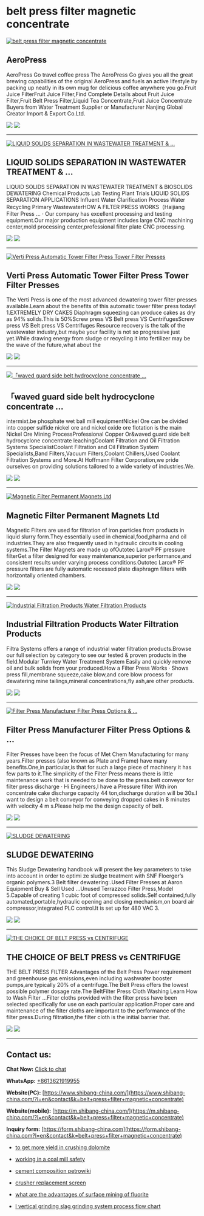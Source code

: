 # belt press filter magnetic concentrate

<a href="https://swt.shibang-china.com/?l=en&img&k=belt+press+filter+magnetic+concentrate" target="_blank">![belt press filter magnetic concentrate](http://static.shibang-china.com/all-800x300/1395.jpg)</a>

## AeroPress
AeroPress Go travel coffee press The AeroPress Go gives you all the great brewing capabilities of the original AeroPress and fuels an active lifestyle by packing up neatly in its own mug for delicious coffee anywhere you go.Fruit Juice FilterFruit Juice Filter,Find Complete Details about Fruit Juice Filter,Fruit Belt Press Filter,Liquid Tea Concentrate,Fruit Juice Concentrate Buyers from Water Treatment Supplier or Manufacturer Nanjing Global Creator Import &amp; Export Co.Ltd.


<a href="https://whatsapp.shibangsoft.com/WhatsApp.php" target="_blank" title="WhatsApp">![](http://static.shibang-china.com/icon/whatsapp.png)</a> <a href="https://swt.shibang-china.com/?l=en&icon&k=belt+press+filter+magnetic+concentrate" target="_blank">![](http://static.shibang-china.com/icon/chat-en.png)</a>

---

<a href="https://swt.shibang-china.com/?l=en&img&k=belt+press+filter+magnetic+concentrate" target="_blank">![LIQUID SOLIDS SEPARATION IN WASTEWATER TREATMENT &amp; …](http://static.shibang-china.com/all-800x300/289.jpg)</a>

## LIQUID SOLIDS SEPARATION IN WASTEWATER TREATMENT &amp; …
LIQUID SOLIDS SEPARATION IN WASTEWATER TREATMENT &amp; BIOSOLIDS DEWATERING Chemical Products Lab Testing Plant Trials LIQUID SOLIDS SEPARATION APPLICATIONS Influent Water Clarification Process Water Recycling Primary WastewaterHOW A FILTER PRESS WORKS（Haijiang Filter Press …&nbsp;&#0183;&#32;Our company has excellent processing and testing equipment.Our major production equipment includes large CNC machining center,mold processing center,professional filter plate CNC processing.


<a href="https://whatsapp.shibangsoft.com/WhatsApp.php" target="_blank" title="WhatsApp">![](http://static.shibang-china.com/icon/whatsapp.png)</a> <a href="https://swt.shibang-china.com/?l=en&icon&k=belt+press+filter+magnetic+concentrate" target="_blank">![](http://static.shibang-china.com/icon/chat-en.png)</a>

---

<a href="https://swt.shibang-china.com/?l=en&img&k=belt+press+filter+magnetic+concentrate" target="_blank">![Verti Press Automatic Tower Filter Press Tower Filter Presses](http://static.shibang-china.com/all-800x300/1208.jpg)</a>

## Verti Press Automatic Tower Filter Press Tower Filter Presses
The Verti Press is one of the most advanced dewatering tower filter presses available.Learn about the benefits of this automatic tower filter press today! 1.EXTREMELY DRY CAKES Diaphragm squeezing can produce cakes as dry as 94% solids.This is 50%Screw press VS Belt press VS CentrifugesScrew press VS Belt press VS Centrifuges Resource recovery is the talk of the wastewater industry,but maybe your facility is not so progressive just yet.While drawing energy from sludge or recycling it into fertilizer may be the wave of the future,what about the


<a href="https://whatsapp.shibangsoft.com/WhatsApp.php" target="_blank" title="WhatsApp">![](http://static.shibang-china.com/icon/whatsapp.png)</a> <a href="https://swt.shibang-china.com/?l=en&icon&k=belt+press+filter+magnetic+concentrate" target="_blank">![](http://static.shibang-china.com/icon/chat-en.png)</a>

---

<a href="https://swt.shibang-china.com/?l=en&img&k=belt+press+filter+magnetic+concentrate" target="_blank">![「waved guard side belt hydrocyclone concentrate …](http://static.shibang-china.com/all-800x300/987.jpg)</a>

## 「waved guard side belt hydrocyclone concentrate …
intermixt.be phosphate wet ball mill equipmentNickel Ore can be divided into copper sulfide nickel ore and nickel oxide ore flotation is the main Nickel Ore Mining ProcessProfessional Copper Or&amp;waved guard side belt hydrocyclone concentrate leachingCoolant Filtration and Oil Filtration Systems SpecialistCoolant Filtration and Oil Filtration System Specialists,Band Filters,Vacuum Filters,Coolant Chillers,Used Coolant Filtration Systems and More.At Hoffmann Filter Corporation,we pride ourselves on providing solutions tailored to a wide variety of industries.We.


<a href="https://whatsapp.shibangsoft.com/WhatsApp.php" target="_blank" title="WhatsApp">![](http://static.shibang-china.com/icon/whatsapp.png)</a> <a href="https://swt.shibang-china.com/?l=en&icon&k=belt+press+filter+magnetic+concentrate" target="_blank">![](http://static.shibang-china.com/icon/chat-en.png)</a>

---

<a href="https://swt.shibang-china.com/?l=en&img&k=belt+press+filter+magnetic+concentrate" target="_blank">![Magnetic Filter Permanent Magnets Ltd](http://static.shibang-china.com/all-800x300/1292.jpg)</a>

## Magnetic Filter Permanent Magnets Ltd
Magnetic Filters are used for filtration of iron particles from products in liquid slurry form.They essentially used in chemical,food,pharma and oil industries.They are also frequently used in hydraulic circuits in cooling systems.The Filter Magnets are made up ofOutotec Larox&#174; PF pressure filterGet a filter designed for easy maintenance,superior performance,and consistent results under varying process conditions.Outotec Larox&#174; PF pressure filters are fully automatic recessed plate diaphragm filters with horizontally oriented chambers.


<a href="https://whatsapp.shibangsoft.com/WhatsApp.php" target="_blank" title="WhatsApp">![](http://static.shibang-china.com/icon/whatsapp.png)</a> <a href="https://swt.shibang-china.com/?l=en&icon&k=belt+press+filter+magnetic+concentrate" target="_blank">![](http://static.shibang-china.com/icon/chat-en.png)</a>

---

<a href="https://swt.shibang-china.com/?l=en&img&k=belt+press+filter+magnetic+concentrate" target="_blank">![Industrial Filtration Products Water Filtration Products](http://static.shibang-china.com/all-800x300/702.jpg)</a>

## Industrial Filtration Products Water Filtration Products
Filtra Systems offers a range of industrial water filtration products.Browse our full selection by category to see our tested &amp; proven products in the field.Modular Turnkey Water Treatment System Easily and quickly remove oil and bulk solids from your produced.How a Filter Press Works&nbsp;&#0183;&#32;Shows press fill,membrane squeeze,cake blow,and core blow process for dewatering mine tailings,mineral concentrations,fly ash,are other products.


<a href="https://whatsapp.shibangsoft.com/WhatsApp.php" target="_blank" title="WhatsApp">![](http://static.shibang-china.com/icon/whatsapp.png)</a> <a href="https://swt.shibang-china.com/?l=en&icon&k=belt+press+filter+magnetic+concentrate" target="_blank">![](http://static.shibang-china.com/icon/chat-en.png)</a>

---

<a href="https://swt.shibang-china.com/?l=en&img&k=belt+press+filter+magnetic+concentrate" target="_blank">![Filter Press Manufacturer Filter Press Options &amp; …](http://static.shibang-china.com/all-800x300/1341.jpg)</a>

## Filter Press Manufacturer Filter Press Options &amp; …
Filter Presses have been the focus of Met Chem Manufacturing for many years.Filter presses (also known as Plate and Frame) have many benefits.One,in particular,is that for such a large piece of machinery it has few parts to it.The simplicity of the Filter Press means there is little maintenance work that is needed to be done to the press.belt conveyor for filter press discharge&nbsp;&#0183;&#32;Hi Engineers,I have a Pressure filter With iron concentrate cake discharge capacity 44 ton,discharge duration will be 30s.I want to design a belt conveyor for conveying dropped cakes in 8 minutes with velocity 4 m s.Please help me the design capacity of belt.


<a href="https://whatsapp.shibangsoft.com/WhatsApp.php" target="_blank" title="WhatsApp">![](http://static.shibang-china.com/icon/whatsapp.png)</a> <a href="https://swt.shibang-china.com/?l=en&icon&k=belt+press+filter+magnetic+concentrate" target="_blank">![](http://static.shibang-china.com/icon/chat-en.png)</a>

---

<a href="https://swt.shibang-china.com/?l=en&img&k=belt+press+filter+magnetic+concentrate" target="_blank">![SLUDGE DEWATERING](http://static.shibang-china.com/all-800x300/1285.jpg)</a>

## SLUDGE DEWATERING
This Sludge Dewatering handbook will present the key parameters to take into account in order to optimi ze sludge treatment with SNF Floerger’s organic polymers.3 Belt filter dewatering:.Used Filter Presses at Aaron Equipment Buy &amp; Sell Used …Unused Terrazzco Filter Press,Model 5.Capable of creating 1 cubic foot of compressed solids.Self contained,fully automated,portable,hydraulic opening and closing mechanism,on board air compressor,integrated PLC control.It is set up for 480 VAC 3.


<a href="https://whatsapp.shibangsoft.com/WhatsApp.php" target="_blank" title="WhatsApp">![](http://static.shibang-china.com/icon/whatsapp.png)</a> <a href="https://swt.shibang-china.com/?l=en&icon&k=belt+press+filter+magnetic+concentrate" target="_blank">![](http://static.shibang-china.com/icon/chat-en.png)</a>

---

<a href="https://swt.shibang-china.com/?l=en&img&k=belt+press+filter+magnetic+concentrate" target="_blank">![THE CHOICE OF BELT PRESS vs CENTRIFUGE](http://static.shibang-china.com/all-800x300/131.jpg)</a>

## THE CHOICE OF BELT PRESS vs CENTRIFUGE
THE BELT PRESS FILTER Advantages of the Belt Press Power requirement and greenhouse gas emissions,even including washwater booster pumps,are typically 20% of a centrifuge.The Belt Press offers the lowest possible polymer dosage rate.The BeltFilter Press Cloth Washing Learn How to Wash Filter …Filter cloths provided with the filter press have been selected specifically for use on each particular application.Proper care and maintenance of the filter cloths are important to the performance of the filter press.During filtration,the filter cloth is the initial barrier that.


<a href="https://whatsapp.shibangsoft.com/WhatsApp.php" target="_blank" title="WhatsApp">![](http://static.shibang-china.com/icon/whatsapp.png)</a> <a href="https://swt.shibang-china.com/?l=en&icon&k=belt+press+filter+magnetic+concentrate" target="_blank">![](http://static.shibang-china.com/icon/chat-en.png)</a>

---
## Contact us:

**Chat Now:** [Click to chat](https://swt.shibang-china.com?l=en&contact&k=belt+press+filter+magnetic+concentrate)

**WhatsApp:**  [+8613621919955](https://whatsapp.shibangsoft.com/WhatsApp.php)

**Website(PC):** [https://www.shibang-china.com/](https://www.shibang-china.com/?l=en&contact&k=belt+press+filter+magnetic+concentrate)

**Website(mobile):** [https://m.shibang-china.com/](https://m.shibang-china.com/?l=en&contact&k=belt+press+filter+magnetic+concentrate)

**Inquiry form:** [https://form.shibang-china.com](https://form.shibang-china.com?l=en&contact&k=belt+press+filter+magnetic+concentrate)

* [to get more yield in crushing dolomite](../136/to%20get%20more%20yield%20in%20crushing%20dolomite.md)

* [working in a coal mill safety](../126/working%20in%20a%20coal%20mill%20safety.md)

* [cement composition petrowiki](../126/cement%20composition%20petrowiki.md)

* [crusher replacement screen](../132/crusher%20replacement%20screen.md)

* [what are the advantages of surface mining of fluorite](../139/what%20are%20the%20advantages%20of%20surface%20mining%20of%20fluorite.md)

* [l vertical grinding slag grinding system process flow chart](../136/l%20vertical%20grinding%20slag%20grinding%20system%20process%20flow%20chart.md)